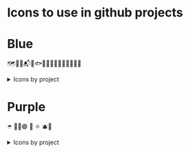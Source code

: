 # Icons to use in github projects

# Blue

🗺️🧳🚙📬🐬🐟🎐💎🧊🧿💠🌀🥏🌌🌊🧞

<details>
 <summary>Icons by project</summary>
 </br>

 <blockquote>
  🗺️ - <a href="github.com/vsantos1711/boxtravel-challenger" >boxtravel challenger</a>
</blockquote>

</details>

##

# Purple

☂️ 👾🍇🟣 🔮 ⚛️ 🫐🌆

<details>
 <summary>Icons by project</summary>
 </br>

 <blockquote>
  🟣 - <a href="github.com/vsantos1711/terraform-lambda-study" >terraform lambda studies</a>
</blockquote>

</details>

##
